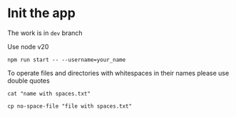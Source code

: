 # Init the app

The work is in `dev` branch

Use node v20

```
npm run start -- --username=your_name
```

To operate files and directories with whitespaces in their names please use double quotes

```
cat "name with spaces.txt"

cp no-space-file "file with spaces.txt"
```
